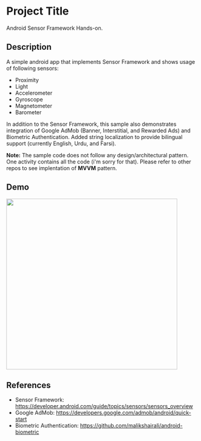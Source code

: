 # Project Title

Android Sensor Framework Hands-on.

## Description

A simple android app that implements Sensor Framework and shows usage of following sensors: 
- Proximity
- Light
- Accelerometer
- Gyroscope
- Magnetometer
- Barometer

In addition to the Sensor Framework, this sample also demonstrates integration of Google AdMob (Banner, Interstitial, and Rewarded Ads) and Biometric Authentication. Added string localization to provide bilingual support (currently English, Urdu, and Farsi). 

**Note:** The sample code does not follow any design/architectural pattern. One activity contains all the code (i'm sorry for that). Please refer to other repos to see implentation of **MVVM** pattern. 

## Demo
 <img src="https://github.com/malikshairali/android-sensors/blob/master/demo.gif" height="450" />

## References

* Sensor Framework: https://developer.android.com/guide/topics/sensors/sensors_overview
* Google AdMob: https://developers.google.com/admob/android/quick-start
* Biometric Authentication: https://github.com/malikshairali/android-biometric
